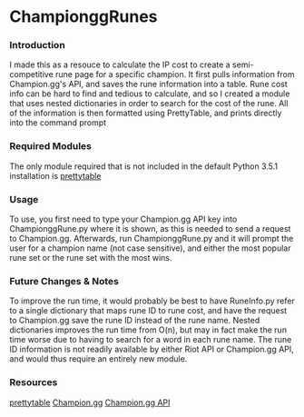 # ChampionggRunes

### Introduction
I made this as a resouce to calculate the IP cost to create a semi-competitive rune page for a specific champion. It first pulls information from Champion.gg's API, and saves the rune information into a table. Rune cost info can be hard to find and tedious to calculate, and so I created a module that uses nested dictionaries in order to search for the cost of the rune. All of the information is then formatted using PrettyTable, and prints directly into the command prompt

### Required Modules
The only module required that is not included in the default Python 3.5.1 installation is [prettytable](https://code.google.com/archive/p/prettytable/)

### Usage
To use, you first need to type your Champion.gg API key into ChampionggRune.py where it is shown, as this is needed to send a request to Champion.gg. Afterwards, run ChampionggRune.py and it will prompt the user for a champion name (not case sensitive), and either the most popular rune set or the rune set with the most wins.

### Future Changes & Notes
To improve the run time, it would probably be best to have RuneInfo.py refer to a single dictionary that maps rune ID to rune cost, and have the request to Champion.gg save the rune ID instead of the rune name. Nested dictionaries improves the run time from O(n), but may in fact make the run time worse due to having to search for a word in each rune name. The rune ID information is not readily available by either Riot API or Champion.gg API, and would thus require an entirely new module.

### Resources
[prettytable](https://code.google.com/archive/p/prettytable/)
[Champion.gg](http://champion.gg/)
[Champion.gg API](http://api.champion.gg/)
